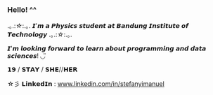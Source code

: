 ### Hello! ^^ 

.｡.:*☆*:.｡. 𝙄'𝙢 𝙖 𝙋𝙝𝙮𝙨𝙞𝙘𝙨 𝙨𝙩𝙪𝙙𝙚𝙣𝙩 𝙖𝙩 𝘽𝙖𝙣𝙙𝙪𝙣𝙜 𝙄𝙣𝙨𝙩𝙞𝙩𝙪𝙩𝙚 𝙤𝙛 𝙏𝙚𝙘𝙝𝙣𝙤𝙡𝙤𝙜𝙮 .｡.:*☆*:.｡.

𝙄'𝙢 𝙡𝙤𝙤𝙠𝙞𝙣𝙜 𝙛𝙤𝙧𝙬𝙖𝙧𝙙 𝙩𝙤 𝙡𝙚𝙖𝙧𝙣 𝙖𝙗𝙤𝙪𝙩 𝙥𝙧𝙤𝙜𝙧𝙖𝙢𝙢𝙞𝙣𝙜 𝙖𝙣𝙙 𝙙𝙖𝙩𝙖 𝙨𝙘𝙞𝙚𝙣𝙘𝙚𝙨! ◡̈

𝟭𝟵 / 𝗦𝗧𝗔𝗬 / 𝗦𝗛𝗘//𝗛𝗘𝗥

☆彡 𝗟𝗶𝗻𝗸𝗲𝗱𝗜𝗻 : www.linkedin.com/in/stefanyimanuel
